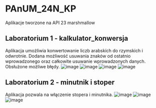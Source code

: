 # PAnUM_24N_KP
Aplikacje tworzone na API 23 marshmallow
## Laboratorium 1 - kalkulator_konwersja
Aplikacja umożliwia konwertowanie liczb arabskich do rzymskich i odwrotnie. 
Dodana możliwość usuwania znaków od ostatnio wprowadzonego oraz całkowite usuwanie wprowadzonych danych.
Obsłużone możliwe błędy.
![image](https://github.com/user-attachments/assets/4c106a1a-988d-467f-b37c-9b216cf1a640)
![image](https://github.com/user-attachments/assets/0d2a0991-5990-487f-818d-8686319c3b16)
![image](https://github.com/user-attachments/assets/d95190bc-34b5-41f0-8915-503237968cc3)
![image](https://github.com/user-attachments/assets/d12e8a8e-838a-4abb-8ea2-cc440f810107)
## Laboratorium 2 - minutnik i stoper
Aplikacja pozwala na włączenie stopera i minutnika.
![image](https://github.com/user-attachments/assets/10c0a3bb-cdc8-4ae6-a998-d370638e0b82)
![image](https://github.com/user-attachments/assets/1319de7d-2209-4506-978a-d06a2e577d80)
![image](https://github.com/user-attachments/assets/1d64ce61-9a56-4d75-afc1-6fe651150f23)

